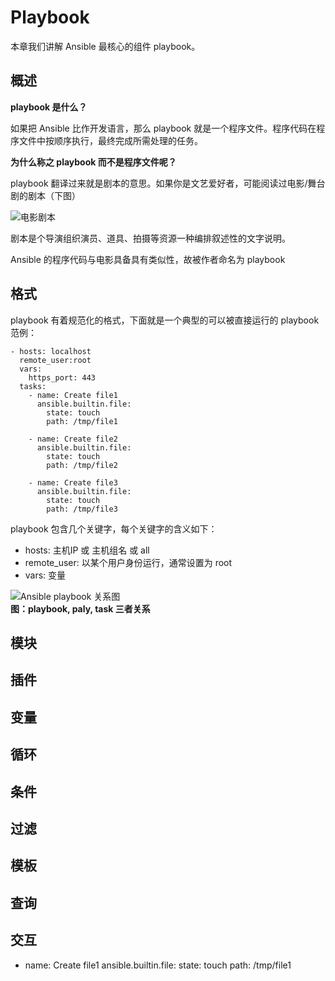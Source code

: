 # Playbook

本章我们讲解 Ansible 最核心的组件 playbook。  


## 概述

**playbook 是什么？**

如果把 Ansible 比作开发语言，那么 playbook 就是一个程序文件。程序代码在程序文件中按顺序执行，最终完成所需处理的任务。

**为什么称之 playbook 而不是程序文件呢？**

playbook 翻译过来就是剧本的意思。如果你是文艺爱好者，可能阅读过电影/舞台剧的剧本（下图）

![电影剧本](https://libs.websoft9.com/Websoft9/DocsPicture/zh/ansible/film-playbook.png)

剧本是个导演组织演员、道具、拍摄等资源一种编排叙述性的文字说明。

Ansible 的程序代码与电影具备具有类似性，故被作者命名为 playbook

## 格式

playbook 有着规范化的格式，下面就是一个典型的可以被直接运行的 playbook 范例：

```
- hosts: localhost
  remote_user:root
  vars:
    https_port: 443
  tasks:
    - name: Create file1
      ansible.builtin.file:
        state: touch
        path: /tmp/file1

    - name: Create file2
      ansible.builtin.file:
        state: touch
        path: /tmp/file2

    - name: Create file3
      ansible.builtin.file:
        state: touch
        path: /tmp/file3
```

playbook 包含几个关键字，每个关键字的含义如下：

* hosts: 主机IP 或 主机组名 或 all
* remote_user: 以某个用户身份运行，通常设置为 root
* vars: 变量

![Ansible playbook 关系图](https://libs.websoft9.com/Websoft9/DocsPicture/zh/ansible/ansible-palybookvsplay-websoft9.png)  
**图：playbook, paly, task 三者关系**

## 模块

## 插件

## 变量

## 循环

## 条件

## 过滤

## 模板

## 查询

## 交互

- name: Create file1
  ansible.builtin.file:
    state: touch
    path: /tmp/file1
